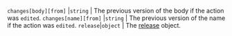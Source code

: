 `changes[body][from]` |`string` | The previous version of the body if the action was `edited`. `changes[name][from]` |`string` | The previous version of the name if the action was `edited`. `release`|`object` | The [release](/rest/reference/repos/#get-a-release) object.

